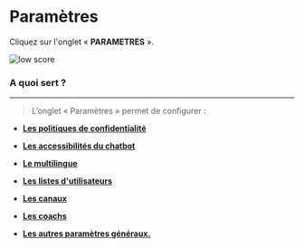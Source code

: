 # Paramètres

Cliquez sur l'onglet « **PARAMETRES** ».

<div class="image_center">
  <img :src="$withBase('/assets/img/fr/parametres/parametres1.png')" alt="low score">
</div>


### A quoi sert ?
---

>L’onglet « Paramètres » permet de configurer :

-   [**Les politiques de confidentialité**](/articles/parametres/politiques_de_confidentialite.html#politiques-de-confidentialite)

-   [**Les accessibilités du chatbot**](/articles/parametres/accessibilite_de_chatbot.html#accessibilite-du-chatbot) 

-   [**Le multilingue**](/articles/parametres/multilingue.html#multilingue)

-   [**Les listes d'utilisateurs**](/articles/parametres/liste_utilisateurs.html#listes-d-utilisateurs)

-   [**Les canaux**](/articles/parametres/canaux.html#canaux)

-   [**Les coachs**](/articles/parametres/coach.html#coachs)

-   [**Les autres paramètres généraux.**](/articles/parametres/parametres.html#parametres)


